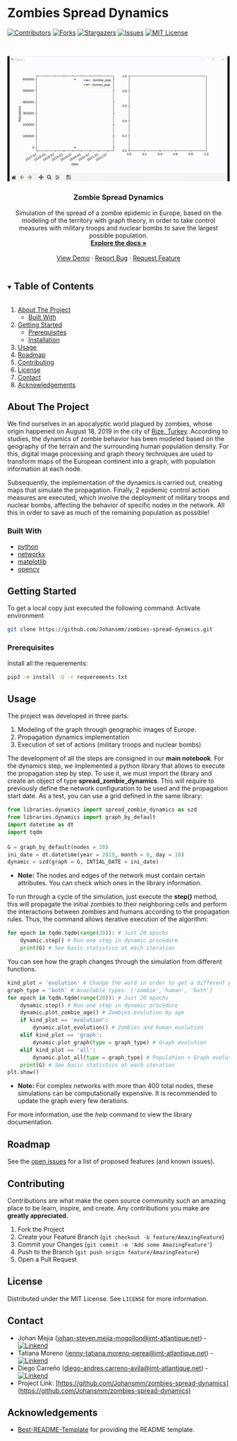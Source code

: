 # Zombies Spread Dynamics

[![Contributors][contributors-shield]][contributors-url]
[![Forks][forks-shield]][forks-url]
[![Stargazers][stars-shield]][stars-url]
[![Issues][issues-shield]][issues-url]
[![MIT License][license-shield]][license-url]
<!-- [![LinkedIn][linkedin-shield]][linkedin-url] -->


<!-- PROJECT LOGO -->
<br />
<p align="center">
  <a href="https://github.com/Johansmm/zombies-spread-dynamics">
    <img src="images/logo.gif" alt="Logo" width="720" >
  </a>

  <h3 align="center"> Zombie Spread Dynamics </h3>

  <p align="center">
    Simulation of the spread of a zombie epidemic in Europe, based on the modeling of the territory with graph theory, in order to take control measures with military troops and nuclear bombs to save the largest possible population.
    <br />
    <a href="https://github.com/Johansmm/zombies-spread-dynamics"><strong>Explore the docs »</strong></a>
    <br />
    <br />
    <a href="https://github.com/Johansmm/zombies-spread-dynamics/blob/Main/demo.mp4">View Demo</a>
    ·
    <a href="https://github.com/Johansmm/zombies-spread-dynamics/issues">Report Bug</a>
    ·
    <a href="https://github.com/Johansmm/zombies-spread-dynamics/issues">Request Feature</a>
  </p>
</p>


<!-- TABLE OF CONTENTS -->
<details open="open">
  <summary><h2 style="display: inline-block">Table of Contents</h2></summary>
  <ol>
    <li>
      <a href="#about-the-project">About The Project</a>
      <ul>
        <li><a href="#built-with">Built With</a></li>
      </ul>
    </li>
    <li>
      <a href="#getting-started">Getting Started</a>
      <ul>
        <li><a href="#prerequisites">Prerequisites</a></li>
        <li><a href="#installation">Installation</a></li>
      </ul>
    </li>
    <li><a href="#usage">Usage</a></li>
    <li><a href="#roadmap">Roadmap</a></li>
    <li><a href="#contributing">Contributing</a></li>
    <li><a href="#license">License</a></li>
    <li><a href="#contact">Contact</a></li>
    <li><a href="#acknowledgements">Acknowledgements</a></li>
  </ol>
</details>

<!-- ABOUT THE PROJECT -->
## About The Project
We find ourselves in an apocalyptic world plagued by zombies, whose origin happened on August 18, 2019 in the city of [Rize, Turkey](https://fr.wikipedia.org/wiki/Rize). According to studies, the dynamics of zombie behavior has been modeled based on the geography of the terrain and the surrounding human population density. For this, digital image processing and graph theory techniques are used to transform maps of the European continent into a graph, with population information at each node. 

Subsequently, the implementation of the dynamics is carried out, creating maps that simulate the propagation. Finally, 2 epidemic control action measures are executed, which involve the deployment of military troops and nuclear bombs, affecting the behavior of specific nodes in the network. All this in order to save as much of the remaining population as possible!

### Built With
* [python](https://rasa.com/)
* [networkx](https://networkx.org/)
* [matplotlib](https://matplotlib.org/)
* [opencv](https://opencv.org/)

<!-- GETTING STARTED -->
## Getting Started
To get a local copy just executed the following command:
Activate environment
```sh
git clone https://github.com/Johansmm/zombies-spread-dynamics.git
```

### Prerequisites
Install all the requerements:
```sh
pip3 -m install -U -r requerements.txt
```

<!-- USAGE EXAMPLES -->
## Usage
The project was developed in three parts:
1. Modeling of the graph through geographic images of Europe.
2. Propagation dynamics implementation
3. Execution of set of actions (military troops and nuclear bombs)

The development of all the steps are consigned in our **main notebook**. For the dynamics step, we implemented a python library that allows to execute the propagation step by step. To use it, we must import the library and create an object of type **spread_zombie_dynamics**. This will require to previously define the network configuration to be used and the propagation start date. As a test, you can use a grid defined in the same library:

```python
from libraries.dynamics import spread_zombie_dynamics as szd
from libraries.dynamics import graph_by_default
import datetime as dt
import tqdm

G = graph_by_default(nodes = 20)
ini_date = dt.datetime(year = 2019, month = 8, day = 18)
dynamic = szd(graph = G, INTIAL_DATE = ini_date)
```

* **Note:** The nodes and edges of the network must contain certain attributes. You can check which ones in the library information.

To run through a cycle of the simulation, just execute the **step()** method, this will propagate the initial zombies to their neighboring cells and perform the interactions between zombies and humans according to the propagation rules. Thus, the command allows iterative execution of the algorithm:

```python
for epoch in tqdm.tqdm(range(20)): # Just 20 epochs
    dynamic.step() # Run one step in dynamic procedure
    print(G) # See basic statistics at each iteration
```

You can see how the graph changes through the simulation from different functions.  

```python
kind_plot = 'evolution' # Change the word in order to get a different plot
graph_type = 'both' # Available types: ['zombie','human', 'both']
for epoch in tqdm.tqdm(range(20)): # Just 20 epochs
    dynamic.step() # Run one step in dynamic procedure
    dynamic.plot_zombie_age() # Zombies evolution by age
    if kind_plot == 'evolution':
        dynamic.plot_evolution() # Zombies and human evolution
    elif kind_plot == 'graph':
        dynamic.plot_graph(type = graph_type) # Graph evolution
    elif kind_plot == 'all':
        dynamic.plot_all(type = graph_type) # Population + Graph evolution
    print(G) # See basic statistics at each iteration
plt.show()
```
* **Note:** For complex networks with more than 400 total nodes, these simulations can be computationally expensive. It is recommended to update the graph every few iterations.

For more information, use the *help* command to view the library documentation.

<!-- ROADMAP -->
## Roadmap

See the [open issues](https://github.com/Johansmm/zombies-spread-dynamics/issues) for a list of proposed features (and known issues).


<!-- CONTRIBUTING -->
## Contributing

Contributions are what make the open source community such an amazing place to be learn, inspire, and create. Any contributions you make are **greatly appreciated**.

1. Fork the Project
2. Create your Feature Branch (`git checkout -b feature/AmazingFeature`)
3. Commit your Changes (`git commit -m 'Add some AmazingFeature'`)
4. Push to the Branch (`git push origin feature/AmazingFeature`)
5. Open a Pull Request

<!-- LICENSE -->
## License

Distributed under the MIT License. See `LICENSE` for more information.



<!-- CONTACT -->
## Contact
* Johan Mejia (johan-steven.mejia-mogollon@imt-atlantique.net) - [![Linkend][linkedin-shield]][linkedin-url-1]
* Tatiana Moreno (jenny-tatiana.moreno-perea@imt-atlantique.net) - [![Linkend][linkedin-shield]][linkedin-url-2]
* Diego Carreño (diego-andres.carreno-avila@imt-atlantique.net) - [![Linkend][linkedin-shield]][linkedin-url-3]
* Project Link: [https://github.com/Johansmm/zombies-spread-dynamics](https://github.com/Johansmm/zombies-spread-dynamics)


<!-- ACKNOWLEDGEMENTS -->
## Acknowledgements
* [Best-README-Template](https://github.com/othneildrew/Best-README-Template) for providing the README template.

<!-- MARKDOWN LINKS & IMAGES -->
<!-- https://www.markdownguide.org/basic-syntax/#reference-style-links -->
[contributors-shield]: https://img.shields.io/github/contributors/Johansmm/zombies-spread-dynamics.svg?style=for-the-badge
[contributors-url]: https://github.com/Johansmm/zombies-spread-dynamics/network/contributors
[forks-shield]: https://img.shields.io/github/forks/Johansmm/zombies-spread-dynamics.svg?style=for-the-badge
[forks-url]: https://github.com/Johansmm/zombies-spread-dynamics/network/members
[stars-shield]: https://img.shields.io/github/stars/Johansmm/zombies-spread-dynamics.svg?style=for-the-badge
[stars-url]: https://github.com/Johansmm/zombies-spread-dynamics/stargazers
[issues-shield]: https://img.shields.io/github/issues/Johansmm/zombies-spread-dynamics.svg?style=for-the-badge
[issues-url]: https://github.com/Johansmm/zombies-spread-dynamics/issues
[license-shield]: https://img.shields.io/github/license/Johansmm/zombies-spread-dynamics.svg?style=for-the-badge
[license-url]: https://github.com/Johansmm/zombies-spread-dynamics/blob/master/LICENSE.txt
[linkedin-shield]: https://img.shields.io/badge/-LinkedIn-black.svg?style=for-the-badge&logo=linkedin&colorB=555

[linkedin-url-1]: https://www.linkedin.com/in/johansmm/
[linkedin-url-2]: https://www.linkedin.com/in/tatiana-moreno-perea/
[linkedin-url-3]: https://www.linkedin.com/in/diego-andres-carre%C3%B1o-49b2ab157/
